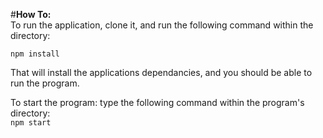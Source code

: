 #**How To:**<br>
To run the application, clone it, and run the following command within the directory: <br>

<code>npm install </code><br>

That will install the applications dependancies, and you should be able to run the program.<br>

To start the program: type the following command within the program's directory:<br>
<code>npm start</code>